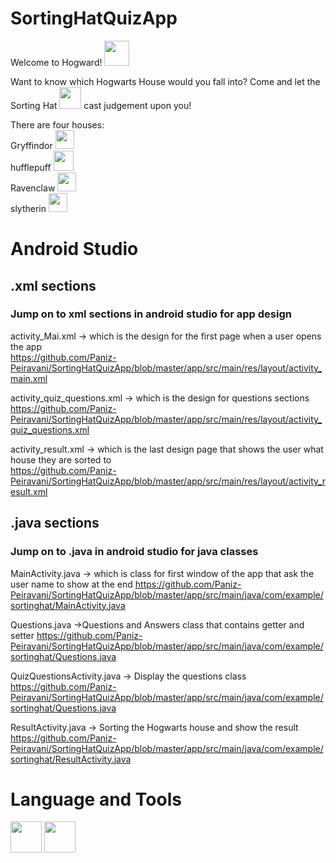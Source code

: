 # SortingHatQuizApp
Welcome to Hogward! <img src="https://user-images.githubusercontent.com/100456553/221447115-716391c9-f828-491b-b34e-91ec53f2dc45.png" width="40" height="40"> <br />

Want to know which Hogwarts House would you fall into? Come and let the Sorting Hat <img src="https://user-images.githubusercontent.com/100456553/221446502-4b2115f4-64f4-4859-b603-f620a60d5213.png" width="35" height="35"> cast judgement upon you! <br />

There are four houses: <br />
Gryffindor <img src="https://user-images.githubusercontent.com/100456553/221447072-e937dfb3-953a-47ee-a438-51b657d06157.png" width="30" height="30"> <br />
hufflepuff <img src="https://user-images.githubusercontent.com/100456553/221447612-5951635a-6d82-4476-bde6-6e22239af9a0.png" width="32" height="32"> <br />
Ravenclaw <img src="https://user-images.githubusercontent.com/100456553/221447058-11a80ffb-9236-46d2-b349-9059387e8d39.png" width="30" height="30"> <br />
slytherin <img src="https://user-images.githubusercontent.com/100456553/221447029-a621047b-b5c4-4ece-965e-4d9b6c8038bd.png" width="30" height="30"> <br />


# Android Studio
## .xml sections
### Jump on to xml sections in android studio for app design <br />

activity_Mai.xml -> which is the design for the first page when a user opens the app <br />
https://github.com/Paniz-Peiravani/SortingHatQuizApp/blob/master/app/src/main/res/layout/activity_main.xml

activity_quiz_questions.xml -> which is the design for questions sections <br />
https://github.com/Paniz-Peiravani/SortingHatQuizApp/blob/master/app/src/main/res/layout/activity_quiz_questions.xml

activity_result.xml -> which is the last design page that shows the user what house they are sorted to <br />
https://github.com/Paniz-Peiravani/SortingHatQuizApp/blob/master/app/src/main/res/layout/activity_result.xml

## .java sections
### Jump on to .java in android studio for java classes <br />

MainActivity.java -> which is class for first window of the app that ask the user name to show at the end
https://github.com/Paniz-Peiravani/SortingHatQuizApp/blob/master/app/src/main/java/com/example/sortinghat/MainActivity.java

Questions.java ->Questions and Answers class that contains getter and setter
https://github.com/Paniz-Peiravani/SortingHatQuizApp/blob/master/app/src/main/java/com/example/sortinghat/Questions.java

QuizQuestionsActivity.java -> Display the questions class
https://github.com/Paniz-Peiravani/SortingHatQuizApp/blob/master/app/src/main/java/com/example/sortinghat/Questions.java

ResultActivity.java -> Sorting the Hogwarts house and show the result
https://github.com/Paniz-Peiravani/SortingHatQuizApp/blob/master/app/src/main/java/com/example/sortinghat/ResultActivity.java

# Language and Tools
<img src="https://user-images.githubusercontent.com/100456553/221447905-01a3da11-262c-4a14-8495-e5a78da71b49.png" width="50" height="50"> <img src="https://user-images.githubusercontent.com/100456553/221447923-2ced3945-ab03-4dd0-b32a-12c7a56eb1c7.png" width="50" height="50">
